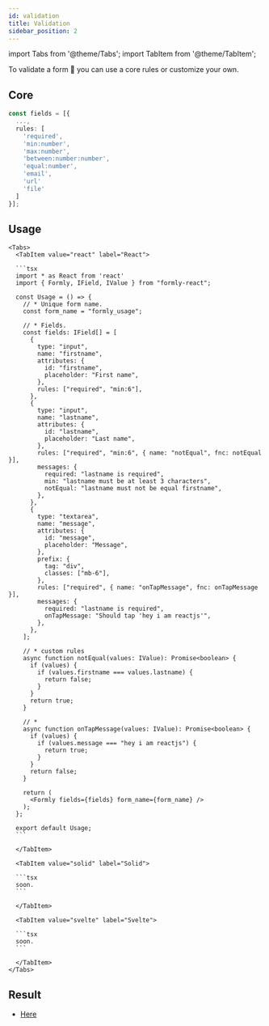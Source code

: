 ```yaml
---
id: validation
title: Validation
sidebar_position: 2
---
```


import Tabs from '@theme/Tabs';
import TabItem from '@theme/TabItem';

To validate a form 💯 you can use a core rules or customize your own.

## Core

```typescript
const fields = [{
  ...,
  rules: [
    'required',
    'min:number',
    'max:number',
    'between:number:number',
    'equal:number',
    'email',
    'url'
    'file'
  ]
}];
```

## Usage

````mdx-code-block
<Tabs>
  <TabItem value="react" label="React">

  ```tsx
  import * as React from 'react'
  import { Formly, IField, IValue } from "formly-react";

  const Usage = () => {
    // * Unique form name.
    const form_name = "formly_usage";

    // * Fields.
    const fields: IField[] = [
      {
        type: "input",
        name: "firstname",
        attributes: {
          id: "firstname",
          placeholder: "First name",
        },
        rules: ["required", "min:6"],
      },
      {
        type: "input",
        name: "lastname",
        attributes: {
          id: "lastname",
          placeholder: "Last name",
        },
        rules: ["required", "min:6", { name: "notEqual", fnc: notEqual }],
        messages: {
          required: "lastname is required",
          min: "lastname must be at least 3 characters",
          notEqual: "lastname must not be equal firstname",
        },
      },
      {
        type: "textarea",
        name: "message",
        attributes: {
          id: "message",
          placeholder: "Message",
        },
        prefix: {
          tag: "div",
          classes: ["mb-6"],
        },
        rules: ["required", { name: "onTapMessage", fnc: onTapMessage }],
        messages: {
          required: "lastname is required",
          onTapMessage: "Should tap 'hey i am reactjs'",
        },
      },
    ];

    // * custom rules
    async function notEqual(values: IValue): Promise<boolean> {
      if (values) {
        if (values.firstname === values.lastname) {
          return false;
        }
      }
      return true;
    }

    // *
    async function onTapMessage(values: IValue): Promise<boolean> {
      if (values) {
        if (values.message === "hey i am reactjs") {
          return true;
        }
      }
      return false;
    }

    return (
      <Formly fields={fields} form_name={form_name} />
    );
  };

  export default Usage;
  ```

  </TabItem>

  <TabItem value="solid" label="Solid">

  ```tsx
  soon.
  ```

  </TabItem>

  <TabItem value="svelte" label="Svelte">

  ```tsx
  soon.
  ```

  </TabItem>
</Tabs>
````

## Result

- [Here](https://replit.com/join/fibuivhjgt-dyalicode)
  <!-- https://replit.com/join/fibuivhjgt-dyalicode -->
